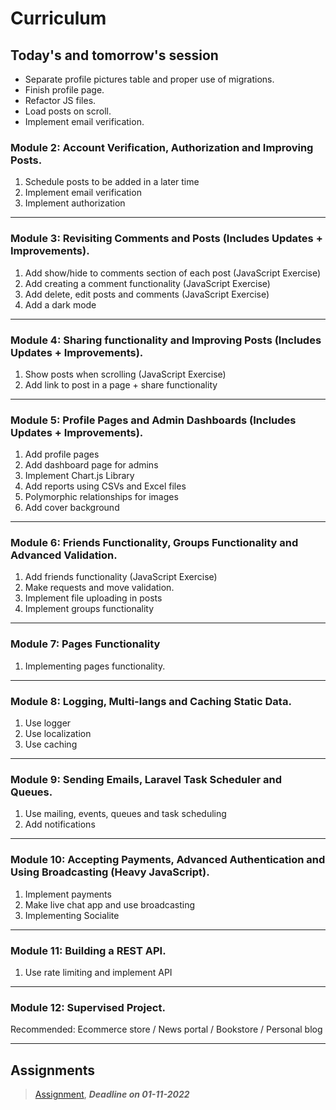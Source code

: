 # Curriculum

## Today's and tomorrow's session
- Separate profile pictures table and proper use of migrations.
- Finish profile page.
- Refactor JS files.
- Load posts on scroll.
- Implement email verification.

### Module 2: Account Verification, Authorization and Improving Posts.

1) Schedule posts to be added in a later time
2) Implement email verification
3) Implement authorization

---

### Module 3: Revisiting Comments and Posts (Includes Updates + Improvements).

1) Add show/hide to comments section of each post (JavaScript Exercise)
2) Add creating a comment functionality (JavaScript Exercise)
3) Add delete, edit posts and comments (JavaScript Exercise)
4) Add a dark mode

---

### Module 4: Sharing functionality and Improving Posts (Includes Updates + Improvements).

1) Show posts when scrolling (JavaScript Exercise)
2) Add link to post in a page + share functionality

---

### Module 5: Profile Pages and Admin Dashboards (Includes Updates + Improvements).

1) Add profile pages
2) Add dashboard page for admins
3) Implement Chart.js Library
4) Add reports using CSVs and Excel files
5) Polymorphic relationships for images
6) Add cover background

---

### Module 6: Friends Functionality, Groups Functionality and Advanced Validation.

1) Add friends functionality (JavaScript Exercise)
2) Make requests and move validation.
3) Implement file uploading in posts
4) Implement groups functionality

---

### Module 7: Pages Functionality

1) Implementing pages functionality.

---

### Module 8: Logging, Multi-langs and Caching Static Data.

1) Use logger
2) Use localization
3) Use caching

---

### Module 9: Sending Emails, Laravel Task Scheduler and Queues.

1) Use mailing, events, queues and task scheduling
2) Add notifications

---

### Module 10: Accepting Payments, Advanced Authentication and Using Broadcasting (Heavy JavaScript).

1) Implement payments
2) Make live chat app and use broadcasting
3) Implementing Socialite

---

### Module 11: Building a REST API.

1) Use rate limiting and implement API

---

### Module 12: Supervised Project.

Recommended: Ecommerce store / News portal / Bookstore / Personal blog

---

## Assignments

> [Assignment](https://www.youtube.com/watch?v=T5QyLcmcMJ4&list=PLDoPjvoNmBAycCXz5d9WvqlmykUIys5e8&index=4), ***Deadline on 01-11-2022*** 

